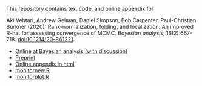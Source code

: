 This repository contains tex, code, and online appendix for 

Aki Vehtari, Andrew Gelman, Daniel Simpson, Bob Carpenter,
Paul-Christian Bürkner (2020): Rank-normalization, folding, and
localization: An improved R-hat for assessing convergence of
MCMC. *Bayesian analysis*, 16(2):667-718. [doi:10.1214/20-BA1221](https://doi.org/10.1214/20-BA1221).

- [Online at Bayesian analysis (with discussion)](https://doi.org/10.1214/20-BA1221)
- [Preprint](http://arxiv.org/pdf/1903.08008.pdf)
- [Online appendix in html](https://avehtari.github.io/rhat_ess/rhat_ess.html)
- [monitornew.R](https://github.com/avehtari/rhat/blob/master/code/monitornew.R)
- [monitorplot.R](https://github.com/avehtari/rhat/blob/master/code/monitorplot.R)
